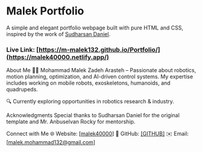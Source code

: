 # Malek Portfolio  

A simple and elegant portfolio webpage built with pure HTML and CSS, inspired by the work of [Sudharsan Daniel](https://github.com/danielace1).  

### Live Link: [https://m-malek132.github.io/Portfolio/](https://malek40000.netlify.app/)  

About Me
👨‍💻 Mohammad Malek Zadeh Arasteh – Passionate about robotics, motion planning, optimization, and AI-driven control systems. My expertise includes working on mobile robots, exoskeletons, humanoids, and quadrupeds.

🔍 Currently exploring opportunities in robotics research & industry.

Acknowledgments
Special thanks to Sudharsan Daniel for the original template and Mr. Anbuselvan Rocky for mentorship.

Connect with Me
🌐 Website: [[malek40000](https://malek40000.netlify.app/)]
🐙 GitHub: [[GITHUB]](https://github.com/M-Malek132)
✉️ Email: [malek.mohammad132@gmail.com]

